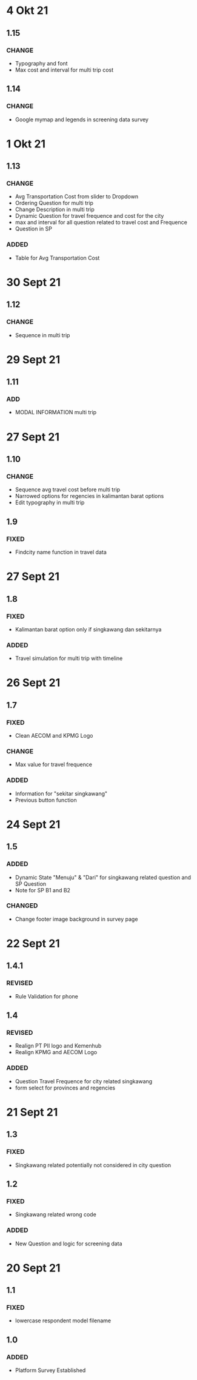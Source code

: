 # 4 Okt 21
## 1.15
### CHANGE
- Typography and font
- Max cost and interval for multi trip cost
## 1.14
### CHANGE
- Google mymap and legends in screening data survey
# 1 Okt 21
## 1.13
### CHANGE
- Avg Transportation Cost from slider to Dropdown
- Ordering Question for multi trip
- Change Description in multi trip
- Dynamic Question for travel frequence and cost for the city
- max and interval for all question related to travel cost and Frequence
- Question in SP
### ADDED
- Table for Avg Transportation Cost
# 30 Sept 21
## 1.12
### CHANGE
- Sequence in multi trip
# 29 Sept 21
## 1.11
### ADD
- MODAL INFORMATION multi trip
# 27 Sept 21
## 1.10
### CHANGE
- Sequence avg travel cost before multi trip
- Narrowed options for regencies in kalimantan barat options
- Edit typography in multi trip
## 1.9
### FIXED
- Findcity name function in travel data
# 27 Sept 21
## 1.8
### FIXED
- Kalimantan barat option only if singkawang dan sekitarnya
### ADDED
- Travel simulation for multi trip with timeline
# 26 Sept 21
## 1.7
### FIXED
- Clean AECOM and KPMG Logo
### CHANGE
- Max value for travel frequence
### ADDED
- Information for "sekitar singkawang"
- Previous button function
# 24 Sept 21
## 1.5
### ADDED
- Dynamic State "Menuju" & "Dari" for singkawang related question and SP Question
- Note for SP B1 and B2
### CHANGED
- Change footer image background in survey page
# 22 Sept 21
## 1.4.1
### REVISED
- Rule Validation for phone
## 1.4
### REVISED
- Realign PT PII logo and Kemenhub
- Realign KPMG and AECOM Logo
### ADDED
- Question Travel Frequence for city related singkawang
- form select for provinces and regencies
# 21 Sept 21
## 1.3
### FIXED
- Singkawang related potentially not considered in city question
## 1.2
### FIXED
- Singkawang related wrong code
### ADDED
- New Question and logic for screening data
# 20 Sept 21
## 1.1
### FIXED
- lowercase respondent model filename
## 1.0
### ADDED
- Platform Survey Established
